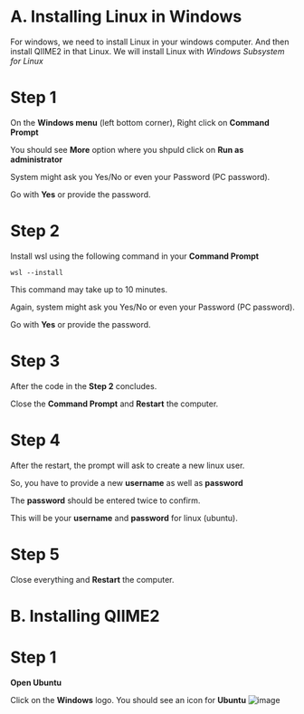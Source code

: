# A. Installing Linux in Windows

For windows, we need to install Linux in your windows computer. And then install QIIME2 in that Linux.
We will install Linux with *Windows Subsystem for Linux*


# Step 1

On the **Windows menu** (left bottom corner), Right click on **Command Prompt**

You should see **More** option where you shpuld click on **Run as administrator**

System might ask you Yes/No or even your Password (PC password).

Go with **Yes** or provide the password. 

# Step 2

Install wsl using the following command in your **Command Prompt**

```
wsl --install
```

This command may take up to 10 minutes.

Again, system might ask you Yes/No or even your Password (PC password).

Go with **Yes** or provide the password. 

# Step 3

After the code in the **Step 2** concludes. 

Close the **Command Prompt** and **Restart** the computer.

# Step 4 

After the restart, the prompt will ask to create a new linux user.

So, you have to provide a new **username** as well as **password**

The **password** should be entered twice to confirm.

This will be your **username** and **password** for linux (ubuntu). 

# Step 5 

Close everything and **Restart** the computer.


# B. Installing QIIME2

# Step 1 

**Open Ubuntu**

Click on the **Windows** logo. You should see an icon for **Ubuntu** ![image](https://github.com/user-attachments/assets/fa4303e0-0cd5-4eaf-a627-e35a8b53ec05)





